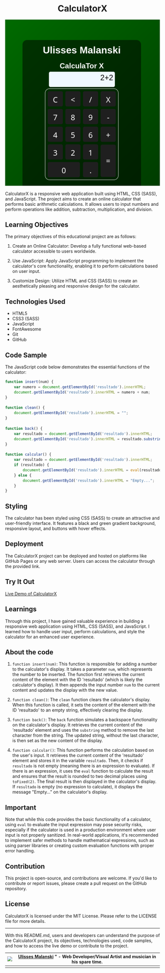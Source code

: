 <div align="center">
  
# CalculatorX
  
</div>
  
<div align="right">  
  
![CalculatorX](https://github.com/malanski/images/raw/main/calculator.png)  
  
</div>  
  

CalculatorX is a responsive web application built using HTML, CSS (SASS), and JavaScript. The project aims to create an online calculator that performs basic arithmetic calculations. It allows users to input numbers and perform operations like addition, subtraction, multiplication, and division.

## Learning Objectives

The primary objectives of this educational project are as follows:

1. Create an Online Calculator: Develop a fully functional web-based calculator accessible to users worldwide.

2. Use JavaScript: Apply JavaScript programming to implement the calculator's core functionality, enabling it to perform calculations based on user input.

3. Customize Design: Utilize HTML and CSS (SASS) to create an aesthetically pleasing and responsive design for the calculator.

## Technologies Used

- HTML5
- CSS3 (SASS)
- JavaScript
- FontAwesome
- Git
- GitHub

## Code Sample

The JavaScript code below demonstrates the essential functions of the calculator:

```javascript
function insert(num) {
    var numero = document.getElementById('resultado').innerHTML;
    document.getElementById('resultado').innerHTML = numero + num;
}

function clean() {
    document.getElementById('resultado').innerHTML = "";
}

function back() {
    var resultado = document.getElementById('resultado').innerHTML;
    document.getElementById('resultado').innerHTML = resultado.substring(0, resultado.length - 1);
}

function calcular() {
    var resultado = document.getElementById('resultado').innerHTML;
    if (resultado) {
        document.getElementById('resultado').innerHTML = eval(resultado).toFixed(2);
    } else {
        document.getElementById('resultado').innerHTML = "Empty...";
    }
}
```

## Styling

The calculator has been styled using CSS (SASS) to create an attractive and user-friendly interface. It features a black and green gradient background, responsive layout, and buttons with hover effects.

## Deployment

The CalculatorX project can be deployed and hosted on platforms like GitHub Pages or any web server. Users can access the calculator through the provided link.

## Try It Out

[Live Demo of CalculatorX](https://your-username.github.io/calculatorx)

## Learnings

Through this project, I have gained valuable experience in building a responsive web application using HTML, CSS (SASS), and JavaScript. I learned how to handle user input, perform calculations, and style the calculator for an enhanced user experience.

## About the code

1. `function insert(num)`: This function is responsible for adding a number to the calculator's display. It takes a parameter `num`, which represents the number to be inserted. The function first retrieves the current content of the element with the ID 'resultado' (which is likely the calculator's display). It then appends the input number `num` to the current content and updates the display with the new value.

2. `function clean()`: The `clean` function clears the calculator's display. When this function is called, it sets the content of the element with the ID 'resultado' to an empty string, effectively clearing the display.

3. `function back()`: The `back` function simulates a backspace functionality on the calculator's display. It retrieves the current content of the 'resultado' element and uses the `substring` method to remove the last character from the string. The updated string, without the last character, is then set as the new content of the display.

4. `function calcular()`: This function performs the calculation based on the user's input. It retrieves the current content of the 'resultado' element and stores it in the variable `resultado`. Then, it checks if `resultado` is not empty (meaning there is an expression to evaluate). If there is an expression, it uses the `eval` function to calculate the result and ensures that the result is rounded to two decimal places using `toFixed(2)`. The final result is then displayed in the calculator's display. If `resultado` is empty (no expression to calculate), it displays the message "Empty..." on the calculator's display.


## Important 
 
Note that while this code provides the basic functionality of a calculator, using `eval` to evaluate the input expression may pose security risks, especially if the calculator is used in a production environment where user input is not properly sanitized. In real-world applications, it's recommended to implement safer methods to handle mathematical expressions, such as using parser libraries or creating custom evaluation functions with proper error handling.
## Contribution

This project is open-source, and contributions are welcome. If you'd like to contribute or report issues, please create a pull request on the GitHub repository.

## License

CalculatorX is licensed under the MIT License. Please refer to the LICENSE file for more details.

---

With this README.md, users and developers can understand the purpose of the CalculatorX project, its objectives, technologies used, code samples, and how to access the live demo or contribute to the project.

<div align="left" margin-top="-150px">
    
| <img height="100px" src="https://avatars.githubusercontent.com/u/87362996?v=4"> | <a href="https://github.com/malanski">Ulisses Malanski</a> " - Web Developer/Visual Artist and musician in his spare time.  |
| ----------- | ----------- |
|  |  |



